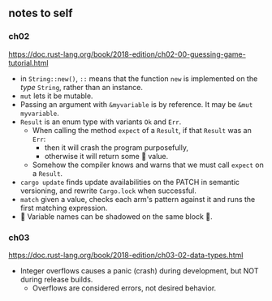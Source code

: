 ## notes to self


### ch02

https://doc.rust-lang.org/book/2018-edition/ch02-00-guessing-game-tutorial.html

- in `String::new()`, `::` means that the function `new` is implemented on the *type* `String`,
  rather than an instance.
- `mut` lets it be mutable.
- Passing an argument with `&myvariable` is by reference. It may be `&mut myvariable`.
- `Result` is an enum type with variants `Ok` and `Err`.
  - When calling the method `expect` of a `Result`, if that `Result` was an `Err`:
    - then it will crash the program purposefully,
    - otherwise it will return some 🤔 value.
  - Somehow the compiler knows and warns that we must call `expect` on a `Result`.
- `cargo update` finds update availabilities on the PATCH in semantic versioning,
  and rewrite `Cargo.lock` when successful.
- `match` given a value, checks each arm's pattern against it and runs the first matching expression.
- 🌟 Variable names can be shadowed on the same block 🤔.

### ch03

https://doc.rust-lang.org/book/2018-edition/ch03-02-data-types.html

- Integer overflows causes a panic (crash) during development, but NOT during release builds.
  - Overflows are considered errors, not desired behavior.
